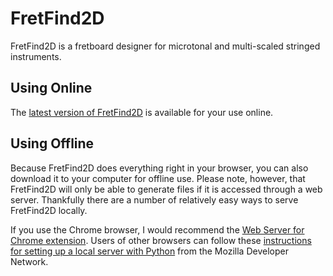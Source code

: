 # FretFind2D

FretFind2D is a fretboard designer for microtonal and multi-scaled stringed instruments.

## Using Online

The [latest version of FretFind2D](https://acspike.github.io/FretFind2D/src/fretfind.html) is available for your use online. 

## Using Offline

Because FretFind2D does everything right in your browser, you can also download it to your computer for offline use. Please note, however, that FretFind2D will only be able to generate files if it is accessed through a web server. Thankfully there are a number of relatively easy ways to serve FretFind2D locally.

If you use the Chrome browser, I would recommend the [Web Server for Chrome extension](https://chrome.google.com/webstore/detail/web-server-for-chrome/ofhbbkphhbklhfoeikjpcbhemlocgigb?hl=en). Users of other browsers can follow these [instructions for setting up a local server with Python](https://developer.mozilla.org/en-US/docs/Learn/Common_questions/set_up_a_local_testing_server) from the Mozilla Developer Network.
